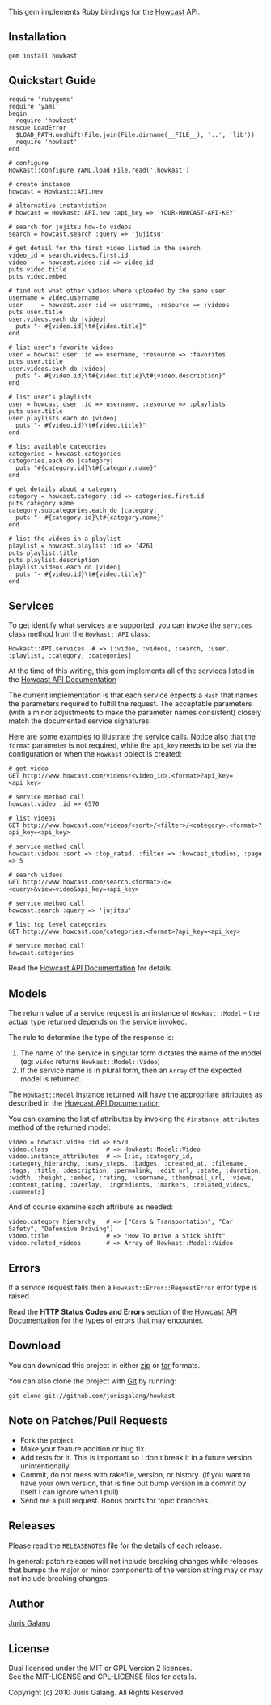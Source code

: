This gem implements Ruby bindings for the [Howcast](http://howcast.com) API.

Installation
------------

    gem install howkast
    
Quickstart Guide
----------------

    require 'rubygems'
    require 'yaml'
    begin
      require 'howkast'
    rescue LoadError
      $LOAD_PATH.unshift(File.join(File.dirname(__FILE__), '..', 'lib'))
      require 'howkast'
    end

    # configure
    Howkast::configure YAML.load File.read('.howkast')

    # create instance
    howcast = Howkast::API.new

    # alternative instantiation
    # howcast = Howkast::API.new :api_key => 'YOUR-HOWCAST-API-KEY'

    # search for jujitsu how-to videos
    search = howcast.search :query => 'jujitsu'

    # get detail for the first video listed in the search
    video_id = search.videos.first.id
    video    = howcast.video :id => video_id
    puts video.title
    puts video.embed

    # find out what other videos where uploaded by the same user
    username = video.username
    user     = howcast.user :id => username, :resource => :videos
    puts user.title
    user.videos.each do |video|
      puts "- #{video.id}\t#{video.title}"
    end

    # list user's favorite videos
    user = howcast.user :id => username, :resource => :favorites
    puts user.title
    user.videos.each do |video|
      puts "- #{video.id}\t#{video.title}\t#{video.description}"
    end

    # list user's playlists
    user = howcast.user :id => username, :resource => :playlists
    puts user.title
    user.playlists.each do |video|
      puts "- #{video.id}\t#{video.title}"
    end

    # list available categories
    categories = howcast.categories
    categories.each do |category|
      puts "#{category.id}\t#{category.name}"
    end

    # get details about a category
    category = howcast.category :id => categories.first.id
    puts category.name
    category.subcategories.each do |category|
      puts "- #{category.id}\t#{category.name}"
    end

    # list the videos in a playlist
    playlist = howcast.playlist :id => '4261'
    puts playlist.title
    puts playlist.description
    playlist.videos.each do |video|
      puts "- #{video.id}\t#{video.title}"
    end

Services
--------
To get identify what services are supported, you can invoke the `services`
class method from the `Howkast::API` class:

    Howkast::API.services  # => [:video, :videos, :search, :user, :playlist, :category, :categories]
  
At the time of this writing, this gem implements all of the services listed in 
the [Howcast API Documentation](http://groups.google.com/group/howcast-developers/web/api-documentation)

The current implementation is that each service expects a `Hash` that names 
the parameters required to fulfill the request. The acceptable parameters
(with a minor adjustments to make the parameter names consistent) closely
match the documented service signatures.

Here are some examples to illustrate the service calls. Notice also that the 
`format` parameter is not required, while the `api_key` needs to be set via
the configuration or when the `Howkast` object is created:

    # get video
    GET http://www.howcast.com/videos/<video_id>.<format>?api_key=<api_key>
    
    # service method call
    howcast.video :id => 6570
    
    # list videos
    GET http://www.howcast.com/videos/<sort>/<filter>/<category>.<format>?api_key=<api_key>
    
    # service method call
    howcast.videos :sort => :top_rated, :filter => :howcast_studios, :page => 5

    # search videos
    GET http://www.howcast.com/search.<format>?q=<query>&view=video&api_key=<api_key> 
  
    # service method call
    howcast.search :query => 'jujitsu'
    
    # list top level categories
    GET http://www.howcast.com/categories.<format>?api_key=<api_key>    

    # service method call
    howcast.categories

Read the [Howcast API Documentation](http://groups.google.com/group/howcast-developers/web/api-documentation)
for details.

Models
------
The return value of a service request is an instance of `Howkast::Model` - the
actual type returned depends on the service invoked. 

The rule to determine the type of the response is:

1. The name of the service in singular form dictates the name of the model 
   (eg: `video` returns `Howkast::Model::Video`)
2. If the service name is in plural form, then an `Array` of the expected
   model is returned.
   
The `Howkast::Model` instance returned will have the appropriate attributes
as described in the [Howcast API Documentation](http://groups.google.com/group/howcast-developers/web/api-documentation)

You can examine the list of attributes by invoking the `#instance_attributes`
method of the returned model:

    video = howcast.video :id => 6570
    video.class                # => Howkast::Model::Video
    video.instance_attributes  # => [:id, :category_id, :category_hierarchy, :easy_steps, :badges, :created_at, :filename, :tags, :title, :description, :permalink, :edit_url, :state, :duration, :width, :height, :embed, :rating, :username, :thumbnail_url, :views, :content_rating, :overlay, :ingredients, :markers, :related_videos, :comments]

And of course examine each attribute as needed:

    video.category_hierarchy   # => ["Cars & Transportation", "Car Safety", "Defensive Driving"]
    video.title                # => "How To Drive a Stick Shift" 
    video.related_videos       # => Array of Howkast::Model::Video

Errors
------
If a service request fails then a `Howkast::Error::RequestError` error type is
raised.

Read the **HTTP Status Codes and Errors** section of the [Howcast API Documentation](http://groups.google.com/group/howcast-developers/web/api-documentation)
for the types of errors that may encounter.
    

Download
--------
You can download this project in either
[zip](http://github.com/jurisgalang/howkast/zipball/master) or
[tar](http://github.com/jurisgalang/howkast/tarball/master") formats.

You can also clone the project with [Git](http://git-scm.com)
by running: 

    git clone git://github.com/jurisgalang/howkast

Note on Patches/Pull Requests
-----------------------------
* Fork the project.
* Make your feature addition or bug fix.
* Add tests for it. This is important so I don't break it in a future version 
  unintentionally.
* Commit, do not mess with rakefile, version, or history. (if you want to have 
  your own version, that is fine but bump version in a commit by itself I can 
  ignore when I pull)
* Send me a pull request. Bonus points for topic branches.

Releases
--------
Please read the `RELEASENOTES` file for the details of each release. 

In general: patch releases will not include breaking changes while releases 
that bumps the major or minor components of the version string may or may not 
include breaking changes.

Author
------
[Juris Galang](http://github.com/jurisgalang/)

License
-------
Dual licensed under the MIT or GPL Version 2 licenses.  
See the MIT-LICENSE and GPL-LICENSE files for details.

Copyright (c) 2010 Juris Galang. All Rights Reserved.
